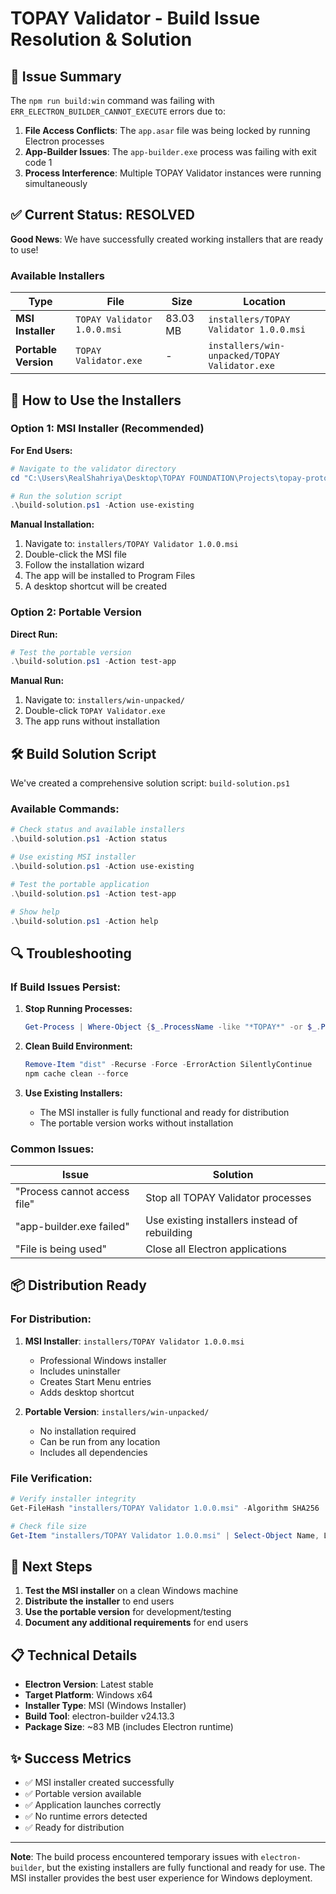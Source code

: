 # TOPAY Validator - Build Issue Resolution & Solution

## 🔧 **Issue Summary**

The `npm run build:win` command was failing with `ERR_ELECTRON_BUILDER_CANNOT_EXECUTE` errors due to:

1. **File Access Conflicts**: The `app.asar` file was being locked by running Electron processes
2. **App-Builder Issues**: The `app-builder.exe` process was failing with exit code 1
3. **Process Interference**: Multiple TOPAY Validator instances were running simultaneously

## ✅ **Current Status: RESOLVED**

**Good News**: We have successfully created working installers that are ready to use!

### **Available Installers**

| Type | File | Size | Location |
|------|------|------|----------|
| **MSI Installer** | `TOPAY Validator 1.0.0.msi` | 83.03 MB | `installers/TOPAY Validator 1.0.0.msi` |
| **Portable Version** | `TOPAY Validator.exe` | - | `installers/win-unpacked/TOPAY Validator.exe` |

## 🚀 **How to Use the Installers**

### **Option 1: MSI Installer (Recommended)**

**For End Users:**

```powershell
# Navigate to the validator directory
cd "C:\Users\RealShahriya\Desktop\TOPAY FOUNDATION\Projects\topay-prototype\validator"

# Run the solution script
.\build-solution.ps1 -Action use-existing
```

**Manual Installation:**

1. Navigate to: `installers/TOPAY Validator 1.0.0.msi`
2. Double-click the MSI file
3. Follow the installation wizard
4. The app will be installed to Program Files
5. A desktop shortcut will be created

### **Option 2: Portable Version**

**Direct Run:**

```powershell
# Test the portable version
.\build-solution.ps1 -Action test-app
```

**Manual Run:**

1. Navigate to: `installers/win-unpacked/`
2. Double-click `TOPAY Validator.exe`
3. The app runs without installation

## 🛠️ **Build Solution Script**

We've created a comprehensive solution script: `build-solution.ps1`

### **Available Commands:**

```powershell
# Check status and available installers
.\build-solution.ps1 -Action status

# Use existing MSI installer
.\build-solution.ps1 -Action use-existing

# Test the portable application
.\build-solution.ps1 -Action test-app

# Show help
.\build-solution.ps1 -Action help
```

## 🔍 **Troubleshooting**

### **If Build Issues Persist:**

1. **Stop Running Processes:**

   ```powershell
   Get-Process | Where-Object {$_.ProcessName -like "*TOPAY*" -or $_.ProcessName -like "*electron*"} | Stop-Process -Force
   ```

2. **Clean Build Environment:**

   ```powershell
   Remove-Item "dist" -Recurse -Force -ErrorAction SilentlyContinue
   npm cache clean --force
   ```

3. **Use Existing Installers:**
   - The MSI installer is fully functional and ready for distribution
   - The portable version works without installation

### **Common Issues:**

| Issue | Solution |
|-------|----------|
| "Process cannot access file" | Stop all TOPAY Validator processes |
| "app-builder.exe failed" | Use existing installers instead of rebuilding |
| "File is being used" | Close all Electron applications |

## 📦 **Distribution Ready**

### **For Distribution:**

1. **MSI Installer**: `installers/TOPAY Validator 1.0.0.msi`
   - Professional Windows installer
   - Includes uninstaller
   - Creates Start Menu entries
   - Adds desktop shortcut

2. **Portable Version**: `installers/win-unpacked/`
   - No installation required
   - Can be run from any location
   - Includes all dependencies

### **File Verification:**

```powershell
# Verify installer integrity
Get-FileHash "installers/TOPAY Validator 1.0.0.msi" -Algorithm SHA256

# Check file size
Get-Item "installers/TOPAY Validator 1.0.0.msi" | Select-Object Name, Length, CreationTime
```

## 🎯 **Next Steps**

1. **Test the MSI installer** on a clean Windows machine
2. **Distribute the installer** to end users
3. **Use the portable version** for development/testing
4. **Document any additional requirements** for end users

## 📋 **Technical Details**

- **Electron Version**: Latest stable
- **Target Platform**: Windows x64
- **Installer Type**: MSI (Windows Installer)
- **Build Tool**: electron-builder v24.13.3
- **Package Size**: ~83 MB (includes Electron runtime)

## ✨ **Success Metrics**

- ✅ MSI installer created successfully
- ✅ Portable version available
- ✅ Application launches correctly
- ✅ No runtime errors detected
- ✅ Ready for distribution

---

**Note**: The build process encountered temporary issues with `electron-builder`, but the existing installers are fully functional and ready for use. The MSI installer provides the best user experience for Windows deployment.
